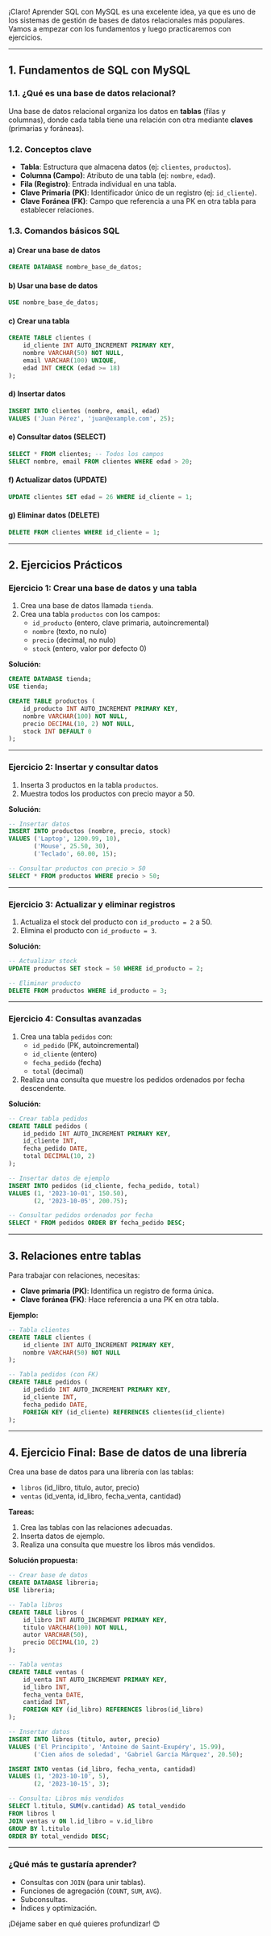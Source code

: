 ¡Claro! Aprender SQL con MySQL es una excelente idea, ya que es uno de los sistemas de gestión de bases de datos relacionales más populares. Vamos a empezar con los fundamentos y luego practicaremos con ejercicios.

---

## **1. Fundamentos de SQL con MySQL**

### **1.1. ¿Qué es una base de datos relacional?**
Una base de datos relacional organiza los datos en **tablas** (filas y columnas), donde cada tabla tiene una relación con otra mediante **claves** (primarias y foráneas).

### **1.2. Conceptos clave**
- **Tabla**: Estructura que almacena datos (ej: `clientes`, `productos`).
- **Columna (Campo)**: Atributo de una tabla (ej: `nombre`, `edad`).
- **Fila (Registro)**: Entrada individual en una tabla.
- **Clave Primaria (PK)**: Identificador único de un registro (ej: `id_cliente`).
- **Clave Foránea (FK)**: Campo que referencia a una PK en otra tabla para establecer relaciones.

### **1.3. Comandos básicos SQL**
#### **a) Crear una base de datos**
```sql
CREATE DATABASE nombre_base_de_datos;
```

#### **b) Usar una base de datos**
```sql
USE nombre_base_de_datos;
```

#### **c) Crear una tabla**
```sql
CREATE TABLE clientes (
    id_cliente INT AUTO_INCREMENT PRIMARY KEY,
    nombre VARCHAR(50) NOT NULL,
    email VARCHAR(100) UNIQUE,
    edad INT CHECK (edad >= 18)
);
```

#### **d) Insertar datos**
```sql
INSERT INTO clientes (nombre, email, edad) 
VALUES ('Juan Pérez', 'juan@example.com', 25);
```

#### **e) Consultar datos (SELECT)**
```sql
SELECT * FROM clientes; -- Todos los campos
SELECT nombre, email FROM clientes WHERE edad > 20;
```

#### **f) Actualizar datos (UPDATE)**
```sql
UPDATE clientes SET edad = 26 WHERE id_cliente = 1;
```

#### **g) Eliminar datos (DELETE)**
```sql
DELETE FROM clientes WHERE id_cliente = 1;
```

---

## **2. Ejercicios Prácticos**

### **Ejercicio 1: Crear una base de datos y una tabla**
1. Crea una base de datos llamada `tienda`.
2. Crea una tabla `productos` con los campos:
   - `id_producto` (entero, clave primaria, autoincremental)
   - `nombre` (texto, no nulo)
   - `precio` (decimal, no nulo)
   - `stock` (entero, valor por defecto 0)

**Solución:**
```sql
CREATE DATABASE tienda;
USE tienda;

CREATE TABLE productos (
    id_producto INT AUTO_INCREMENT PRIMARY KEY,
    nombre VARCHAR(100) NOT NULL,
    precio DECIMAL(10, 2) NOT NULL,
    stock INT DEFAULT 0
);
```

---

### **Ejercicio 2: Insertar y consultar datos**
1. Inserta 3 productos en la tabla `productos`.
2. Muestra todos los productos con precio mayor a 50.

**Solución:**
```sql
-- Insertar datos
INSERT INTO productos (nombre, precio, stock) 
VALUES ('Laptop', 1200.99, 10),
       ('Mouse', 25.50, 30),
       ('Teclado', 60.00, 15);

-- Consultar productos con precio > 50
SELECT * FROM productos WHERE precio > 50;
```

---

### **Ejercicio 3: Actualizar y eliminar registros**
1. Actualiza el stock del producto con `id_producto = 2` a 50.
2. Elimina el producto con `id_producto = 3`.

**Solución:**
```sql
-- Actualizar stock
UPDATE productos SET stock = 50 WHERE id_producto = 2;

-- Eliminar producto
DELETE FROM productos WHERE id_producto = 3;
```

---

### **Ejercicio 4: Consultas avanzadas**
1. Crea una tabla `pedidos` con:
   - `id_pedido` (PK, autoincremental)
   - `id_cliente` (entero)
   - `fecha_pedido` (fecha)
   - `total` (decimal)
2. Realiza una consulta que muestre los pedidos ordenados por fecha descendente.

**Solución:**
```sql
-- Crear tabla pedidos
CREATE TABLE pedidos (
    id_pedido INT AUTO_INCREMENT PRIMARY KEY,
    id_cliente INT,
    fecha_pedido DATE,
    total DECIMAL(10, 2)
);

-- Insertar datos de ejemplo
INSERT INTO pedidos (id_cliente, fecha_pedido, total)
VALUES (1, '2023-10-01', 150.50),
       (2, '2023-10-05', 200.75);

-- Consultar pedidos ordenados por fecha
SELECT * FROM pedidos ORDER BY fecha_pedido DESC;
```

---

## **3. Relaciones entre tablas**
Para trabajar con relaciones, necesitas:
- **Clave primaria (PK)**: Identifica un registro de forma única.
- **Clave foránea (FK)**: Hace referencia a una PK en otra tabla.

**Ejemplo:**
```sql
-- Tabla clientes
CREATE TABLE clientes (
    id_cliente INT AUTO_INCREMENT PRIMARY KEY,
    nombre VARCHAR(50) NOT NULL
);

-- Tabla pedidos (con FK)
CREATE TABLE pedidos (
    id_pedido INT AUTO_INCREMENT PRIMARY KEY,
    id_cliente INT,
    fecha_pedido DATE,
    FOREIGN KEY (id_cliente) REFERENCES clientes(id_cliente)
);
```

---

## **4. Ejercicio Final: Base de datos de una librería**
Crea una base de datos para una librería con las tablas:
- `libros` (id_libro, titulo, autor, precio)
- `ventas` (id_venta, id_libro, fecha_venta, cantidad)

**Tareas:**
1. Crea las tablas con las relaciones adecuadas.
2. Inserta datos de ejemplo.
3. Realiza una consulta que muestre los libros más vendidos.

**Solución propuesta:**
```sql
-- Crear base de datos
CREATE DATABASE libreria;
USE libreria;

-- Tabla libros
CREATE TABLE libros (
    id_libro INT AUTO_INCREMENT PRIMARY KEY,
    titulo VARCHAR(100) NOT NULL,
    autor VARCHAR(50),
    precio DECIMAL(10, 2)
);

-- Tabla ventas
CREATE TABLE ventas (
    id_venta INT AUTO_INCREMENT PRIMARY KEY,
    id_libro INT,
    fecha_venta DATE,
    cantidad INT,
    FOREIGN KEY (id_libro) REFERENCES libros(id_libro)
);

-- Insertar datos
INSERT INTO libros (titulo, autor, precio)
VALUES ('El Principito', 'Antoine de Saint-Exupéry', 15.99),
       ('Cien años de soledad', 'Gabriel García Márquez', 20.50);

INSERT INTO ventas (id_libro, fecha_venta, cantidad)
VALUES (1, '2023-10-10', 5),
       (2, '2023-10-15', 3);

-- Consulta: Libros más vendidos
SELECT l.titulo, SUM(v.cantidad) AS total_vendido
FROM libros l
JOIN ventas v ON l.id_libro = v.id_libro
GROUP BY l.titulo
ORDER BY total_vendido DESC;
```

---

### **¿Qué más te gustaría aprender?**
- Consultas con `JOIN` (para unir tablas).
- Funciones de agregación (`COUNT`, `SUM`, `AVG`).
- Subconsultas.
- Índices y optimización.

¡Déjame saber en qué quieres profundizar! 😊
